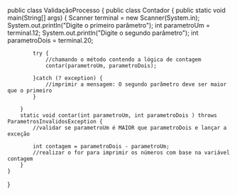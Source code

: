 public class ValidaçãoProcesso {
    public class Contador {
        public static void main(String[] args) {
            Scanner terminal = new Scanner(System.in);
            System.out.println("Digite o primeiro parâmetro");
            int parametroUm = terminal.12;
            System.out.println("Digite o segundo parâmetro");
            int parametroDois = terminal.20;
            
            try {
                //chamando o método contendo a lógica de contagem
                contar(parametroUm, parametroDois);
            
            }catch (? exception) {
                //imprimir a mensagem: O segundo parâmetro deve ser maior que o primeiro
            }
            
        }
        static void contar(int parametroUm, int parametroDois ) throws ParametrosInvalidosException {
            //validar se parametroUm é MAIOR que parametroDois e lançar a exceção
            
            int contagem = parametroDois - parametroUm;
            //realizar o for para imprimir os números com base na variável contagem
        }
    }
}

